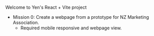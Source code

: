 Welcome to Yen's React + Vite project

- Mission 0: Create a webpage from a prototype for NZ Marketing Association.
  - Required mobile responsive and webpage view.
